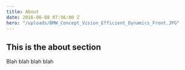```yaml
---
title: About
date: 2016-06-08 07:56:00 Z
hero: "/uploads/BMW_Concept_Vision_Efficient_Dynamics_Front.JPG"
---
```


## This is the  about section

Blah blah blah blah